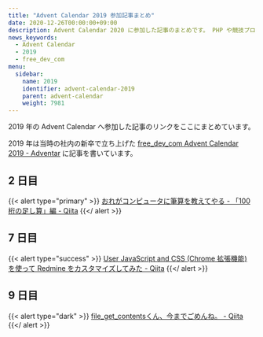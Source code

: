 ```yaml
---
title: "Advent Calendar 2019 参加記事まとめ"
date: 2020-12-26T00:00:00+09:00
description: Advent Calendar 2020 に参加した記事のまとめです。 PHP や競技プログラミング、本番環境でやらかしちゃった人のカレンダーなどに参加しました。
news_keywords:
  - Advent Calendar
  - 2019
  - free_dev_com
menu:
  sidebar:
    name: 2019
    identifier: advent-calendar-2019
    parent: advent-calendar
    weight: 7981
---
```


2019 年の Advent Calendar へ参加した記事のリンクをここにまとめています。

2019 年は当時の社内の新卒で立ち上げた [free_dev_com Advent Calendar 2019 - Adventar](https://adventar.org/calendars/4736) に記事を書いています。

## 2 日目

{{< alert type="primary" >}}
[おれがコンピュータに筆算を教えてやる - 「100 桁の足し算」編 - Qiita](https://qiita.com/noritakaIzumi/items/7b95852c3d5cc626c7b7)
{{</ alert >}}

## 7 日目

{{< alert type="success" >}}
[User JavaScript and CSS (Chrome 拡張機能) を使って Redmine をカスタマイズしてみた - Qiita](https://qiita.com/noritakaIzumi/items/870558c…)
{{</ alert >}}

## 9 日目

{{< alert type="dark" >}}
[file_get_contentsくん、今までごめんね。 - Qiita](https://qiita.com/noritakaIzumi/items/463709d0f924bc9bc94e)
{{</ alert >}}
